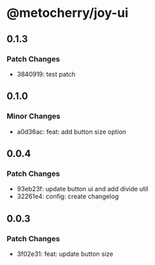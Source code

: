 # @metocherry/joy-ui

## 0.1.3

### Patch Changes

- 3840919: test patch

## 0.1.0

### Minor Changes

- a0d36ac: feat: add button size option

## 0.0.4

### Patch Changes

- 93eb23f: update button ui and add divide util
- 32261e4: config: create changelog

## 0.0.3

### Patch Changes

- 3f02e31: feat: update button size
